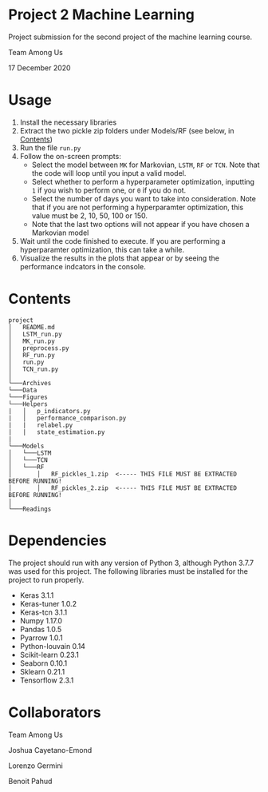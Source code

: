 # Project 2 Machine Learning
Project submission for the second project of the machine learning course.

Team Among Us

17 December 2020


# Usage
1. Install the necessary libraries
2. Extract the two pickle zip folders under Models/RF
	(see below, in [Contents](#Contents))
3. Run the file `run.py`
4. Follow the on-screen prompts:
	* Select the model between `MK` for Markovian, `LSTM`, `RF` or `TCN`.
		Note that the code will loop until you input a valid model.
	* Select whether to perform a hyperparameter optimization,
		inputting `1` if you wish to perform one, or `0` if you do not.
	* Select the number of days you want to take into consideration.
		Note that if you are not performing a hyperparamter optimization, this value
		must be 2, 10, 50, 100 or 150.
	* Note that the last two options will not appear if you have chosen a
	  Markovian model
5. Wait until the code finished to execute.
	 If you are performing a hyperparamter optimization, this can take a while.
6. Visualize the results in the plots that appear or by seeing the performance
	 indcators in the console.


# Contents
```
project
│   README.md
│   LSTM_run.py    
│   MK_run.py  
│   preprocess.py  
│   RF_run.py  
│   run.py  
│   TCN_run.py  
│
└───Archives
└───Data
└───Figures
└───Helpers
|   │   p_indicators.py
|   │   performance_comparison.py
|   |   relabel.py
|   |   state_estimation.py
|
└───Models
│   └───LSTM
│   └───TCN
│   └───RF
│       │   RF_pickles_1.zip  <----- THIS FILE MUST BE EXTRACTED BEFORE RUNNING!
│       │   RF_pickles_2.zip  <----- THIS FILE MUST BE EXTRACTED BEFORE RUNNING!
│
└───Readings
```


# Dependencies
The project should run with any version of Python 3, although Python 3.7.7 was
used for this project. The following libraries must be installed for the project
to run properly.

* Keras 3.1.1
* Keras-tuner 1.0.2
* Keras-tcn 3.1.1
* Numpy 1.17.0
* Pandas 1.0.5
* Pyarrow 1.0.1
* Python-louvain 0.14
* Scikit-learn 0.23.1
* Seaborn 0.10.1
* Sklearn 0.21.1
* Tensorflow 2.3.1


# Collaborators
Team Among Us

Joshua Cayetano-Emond

Lorenzo Germini

Benoit Pahud
